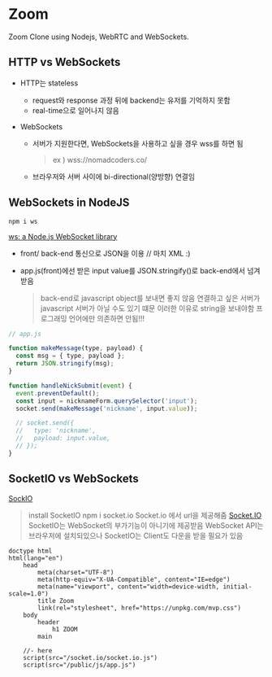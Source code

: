 # Zoom

Zoom Clone using Nodejs, WebRTC and WebSockets.

## HTTP vs WebSockets

- HTTP는 stateless

  - request와 response 과정 뒤에 backend는 유저를 기억하지 못함
  - real-time으로 일어나지 않음

- WebSockets
  - 서버가 지원한다면, WebSockets을 사용하고 싶을 경우 wss를 하면 됨
    > ex ) wss://nomadcoders.co/
  - 브라우저와 서버 사이에 bi-directional(양방향) 연결임

## WebSockets in NodeJS

`npm i ws`

[ws: a Node.js WebSocket library](https://www.npmjs.com/package/ws)

- front/ back-end 통신으로 JSON을 이용 // 마치 XML :)
- app.js(front)에선 받은 input value를 JSON.stringify()로 back-end에서 넘겨받음

  > back-end로 javascript object를 보내면 좋지 않음
  > 연결하고 싶은 서버가 javascript 서버가 아닐 수도 있기 떄문
  > 이러한 이유로 string을 보내야함
  > 프로그래밍 언어에만 의존하면 안됨!!!

```javascript
// app.js

function makeMessage(type, payload) {
  const msg = { type, payload };
  return JSON.stringify(msg);
}

function handleNickSubmit(event) {
  event.preventDefault();
  const input = nicknameForm.querySelector('input');
  socket.send(makeMessage('nickname', input.value));

  // socket.send({
  //   type: 'nickname',
  //   payload: input.value,
  // });
}
```

## SocketIO vs WebSockets

[SockIO](https://socket.io/docs/v4/)

> install SocketIO
> npm i socket.io
> Socket.io 에서 url을 제공해줌
> [Socket.IO](http://localhost:3000/socket.io/socket.io.js)
> SocketIO는 WebSocket의 부가기능이 아니기에 제공받음
> WebSocket API는 브라우저에 설치되있으나 SocketIO는 Client도 다운을 받을 필요가 있음

```pug
doctype html
html(lang="en")
    head
        meta(charset="UTF-8")
        meta(http-equiv="X-UA-Compatible", content="IE=edge")
        meta(name="viewport", content="width=device-width, initial-scale=1.0")
        title Zoom
        link(rel="stylesheet", href="https://unpkg.com/mvp.css")
    body
        header
            h1 ZOOM
        main

    //- here
    script(src="/socket.io/socket.io.js")
    script(src="/public/js/app.js")
```
